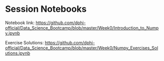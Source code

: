 # Session Notebooks

Notebook link: <a href="https://github.com/dphi-official/Data_Science_Bootcamp/blob/master/Week0/Introduction_to_Numpy.ipynb">https://github.com/dphi-official/Data_Science_Bootcamp/blob/master/Week0/Introduction_to_Numpy.ipynb</a>

Exercise Solutions: <a href="https://github.com/dphi-official/Data_Science_Bootcamp/blob/master/Week0/Numpy_Exercises_Solutions.ipynb" target="_blank">https://github.com/dphi-official/Data_Science_Bootcamp/blob/master/Week0/Numpy_Exercises_Solutions.ipynb</a>